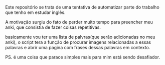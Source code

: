 Este repositório se trata de uma tentativa de automatizar parte do trabalho que tenho em estudar inglês.

A motivação surgiu do fato de perder muito tempo para preencher meu anki, que consistia de fazer coisas repetitivas.

basicamente vou ter uma lista de palvras(que serão adicionadas no meu anki), o script tera a função de procurar imagens relacionadas a essas palavras e abrir uma pagina com frases dessas palavras em contexto.

PS. é uma coisa que parace simples mais para mim está sendo desafiador.

